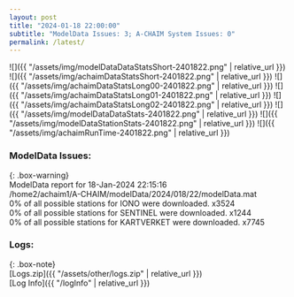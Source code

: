```yaml
---
layout: post
title: "2024-01-18 22:00:00"
subtitle: "ModelData Issues: 3; A-CHAIM System Issues: 0"
permalink: /latest/
---
```


![]({{ "/assets/img/modelDataDataStatsShort-2401822.png" | relative_url }})
![]({{ "/assets/img/achaimDataStatsShort-2401822.png" | relative_url }})
![]({{ "/assets/img/achaimDataStatsLong00-2401822.png" | relative_url }})
![]({{ "/assets/img/achaimDataStatsLong01-2401822.png" | relative_url }})
![]({{ "/assets/img/achaimDataStatsLong02-2401822.png" | relative_url }})
![]({{ "/assets/img/modelDataDataStats-2401822.png" | relative_url }})
![]({{ "/assets/img/modelDataStationStats-2401822.png" | relative_url }})
![]({{ "/assets/img/achaimRunTime-2401822.png" | relative_url }})


### ModelData Issues:  
  
{: .box-warning}  
 ModelData report for 18-Jan-2024 22:15:16   
 /home2/achaim1/A-CHAIM/modelData/2024/018/22/modelData.mat   
 0% of all possible stations for IONO were downloaded. x3524   
 0% of all possible stations for SENTINEL were downloaded. x1244   
 0% of all possible stations for KARTVERKET were downloaded. x7745   
  


### Logs:  
  
{: .box-note}  
[Logs.zip]({{ "/assets/other/logs.zip" | relative_url }})  
[Log Info]({{ "/logInfo" | relative_url }})  
